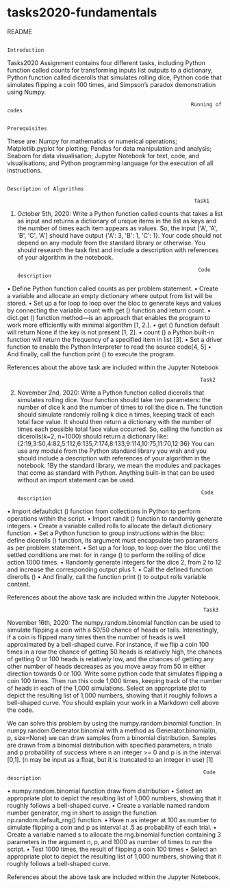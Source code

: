 # tasks2020-fundamentals
README
                                                               
                                                               Introduction
                                                                  
Tasks2020 Assignment contains four different tasks, including Python function called counts for transforming inputs list outputs to a dictionary, Python function called dicerolls that simulates rolling dice, Python code that simulates flipping a coin 100 times, and  Simpson’s paradox demonstration using Numpy.

                                                                Running of codes

                                                                Prerequisites
These are:
Numpy for mathematics or numerical operations;
Matplotlib.pyplot for plotting;
Pandas for data manipulation and analysis; 
Seaborn for data visualisation;
Jupyter Notebook for text, code, and visualisations; and
Python programming language for the execution of all instructions.

                                                                 Description of Algorithms

                                                                 Task1
                                                                    
1. October 5th, 2020: Write a Python function called counts that takes a list as input and returns a dictionary of unique items in the list as keys and the number of times each item appears as values. So, the input ['A', 'A', 'B', 'C', 'A'] should have output {'A': 3, 'B': 1, 'C': 1}. 
Your code should not depend on any module from the standard library or otherwise. You should research the task first and include a description with references of your algorithm in the notebook.

                                                                  Code description
                                                                
•	Define Python function called counts as per problem statement.
•	Create a variable and allocate an empty dictionary where output from list will be stored. 
•	Set up a for loop to loop over the bloc to generate keys and values by connecting the variable count with get () function and return count.
•	dict.get () function method—is an approach that enables the program to work more efficiently with minimal algorithm [1, 2.].
•	get () function default will return None if the key is not present [1, 2].
•	count () a Python built-in function will return the frequency of a specified item in list [3].
•	Set a driver function to enable the Python Interpreter to read the source code[4, 5]
•	And finally, call the function print () to execute the program.

References about the above task are included within the Jupyter Notebook


                                                                   Task2
                                                                
2. November 2nd, 2020: Write a Python function called dicerolls that simulates rolling dice. Your function should take two parameters: the number of dice k and the number of times to roll the dice n. The function should simulate randomly rolling k dice n times, keeping track of each total face value. It should then return a dictionary with the number of times each possible total face value occurred. So, calling the function as dicerolls(k=2, n=1000) should return a dictionary like: {2:19,3:50,4:82,5:112,6:135,7:174,8:133,9:114,10:75,11:70,12:36} You can use any module from the Python standard library you wish and you should include a description with references of your algorithm in the notebook. 1By the standard library, we mean the modules and packages that come as standard with Python. Anything built-in that can be used without an import statement can be used.

                                                                   Code description

•	Import defaultdict () function from collections in Python to perform operations within the script.
•	Import randit () function to randomly generate integers.
•	Create a variable called rolls to allocate the default dictionary function.
•	Set a Python function to group instructions within the bloc:            define dicerolls () function, its argument must encapsulate two       parameters as per problem statement.
•	Set up a for loop, to loop over the bloc until the settled conditions are met: for in range () to perform the rolling of dice action 1000 times.
•	Randomly generate integers for the dice 2, from 2 to 12 and increase the corresponding output plus 1.
•	Call the defined function direrolls () 
•	And finally, call the function print () to output rolls variable content.

References about the above task are included within the Jupyter Notebook.

                                                                    Task3

November 16th, 2020: The numpy.random.binomial function can be used to simulate flipping a coin with a 50/50 chance of heads or tails. Interestingly, if a coin is flipped many times then the number of heads is well approximated by a bell-shaped curve. For instance, if we flip a coin 100 times in a row the chance of getting 50 heads is relatively high, the chances of getting 0 or 100 heads is relatively low, and the chances of getting any other number of heads decreases as you move away from 50 in either direction towards 0 or 100. Write some python code that simulates flipping a coin 100 times. Then run this code 1,000 times, keeping track of the number of heads in each of the 1,000 simulations. Select an appropriate plot to depict the resulting list of 1,000 numbers, showing that it roughly follows a bell-shaped curve. You should explain your work in a Markdown cell above the code.


We can solve this problem by using the numpy.random.binomial function. In numpy.random.Generator.binomial with a method as Generator.binomial(n, p, size=None) we can draw samples from a binomial distribution. Samples are drawn from a binomial distribution with specified parameters, n trials and p probability of success where n an integer >= 0 and p is in the interval [0,1]. (n may be input as a float, but it is truncated to an integer in use) [1]

                                                                    Code description

•	numpy.random.binomial function draw from distribution
•	Select an appropriate plot to depict the resulting list of 1,000 numbers, showing that it roughly follows a bell-shaped curve.
•	Create a variable named random number generator, rng in short to assign the function np.random.default_rng() function.
•	Have n as integer at 100 as number to simulate flipping a coin and p as interval at .5 as probability of each trial.
•	Create a variable named s to allocate the rng.binomial function containing 3 parameters in the argument n, p, and 1000 as number of times to run the script.
•	Test 1000 times, the result of flipping a coin 100 times 
•	Select an appropriate plot to depict the resulting list of 1,000 numbers, showing that it roughly follows a bell-shaped curve. 

References about the above task are included within the Jupyter Notebook.

